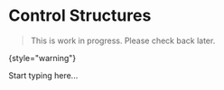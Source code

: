 # Control Structures

> This is work in progress. Please check back later.
> 
{style="warning"}

Start typing here...